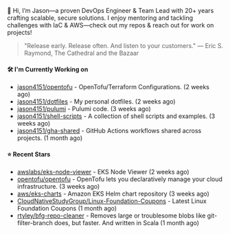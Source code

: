 👋 Hi, I’m Jason—a proven DevOps Engineer & Team Lead with 20+ years crafting scalable, secure solutions. I enjoy mentoring and tackling challenges with IaC & AWS—check out my repos & reach out for work on projects!

> "Release early. Release often. And listen to your customers." — Eric S. Raymond, The Cathedral and the Bazaar

#### 🛠️ I'm Currently Working on

- [jason4151/opentofu](https://github.com/jason4151/opentofu) - OpenTofu/Terraform Configurations. (2 weeks ago)
- [jason4151/dotfiles](https://github.com/jason4151/dotfiles) - My personal dotfiles. (2 weeks ago)
- [jason4151/pulumi](https://github.com/jason4151/pulumi) - Pulumi code. (3 weeks ago)
- [jason4151/shell-scripts](https://github.com/jason4151/shell-scripts) - A collection of shell scripts and examples. (3 weeks ago)
- [jason4151/gha-shared](https://github.com/jason4151/gha-shared) - GitHub Actions workflows shared across projects. (1 month ago)

#### ⭐ Recent Stars

- [awslabs/eks-node-viewer](https://github.com/awslabs/eks-node-viewer) - EKS Node Viewer (2 weeks ago)
- [opentofu/opentofu](https://github.com/opentofu/opentofu) - OpenTofu lets you declaratively manage your cloud infrastructure. (3 weeks ago)
- [aws/eks-charts](https://github.com/aws/eks-charts) - Amazon EKS Helm chart repository (3 weeks ago)
- [CloudNativeStudyGroup/Linux-Foundation-Coupons](https://github.com/CloudNativeStudyGroup/Linux-Foundation-Coupons) - Latest Linux Foundation Coupons (1 month ago)
- [rtyley/bfg-repo-cleaner](https://github.com/rtyley/bfg-repo-cleaner) - Removes large or troublesome blobs like git-filter-branch does, but faster. And written in Scala (1 month ago)